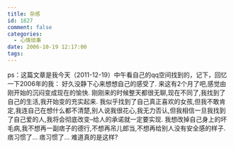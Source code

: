 ```yaml
---
title: 杂感
id: 1827
comment: false
categories:
  - 心情琐事
date: 2006-10-19 12:17:00
tags:
---
```


ps：这篇文章是我今天（2011-12-19）中午看自己的qq空间找到的，记下，回忆一下2006年的我：
好久没静下心来想想自己的感受了.
来这有2个月了吧,感觉由刚开始的沉闷变成现在的愉快.
刚刚来的时候整天都很无聊,现在不同了,我找到了自己的生活,我开始变的充实起来.
我似乎找到了自己真正喜欢的女孩,但我不敢肯定,我连自己在想什么都不清楚,别人说我很花心,我无力否认,但我相信一旦我找到了自己爱的人,我将会彻底改变–给人的承诺就一定要实现.
我想改掉自己身上的坏毛病,我不想再一副痞子的德行,不想再吊儿郎当,不想再给别人没有安全感的样子.
痞习惯了…
痞习惯了…
难道真的是这样?